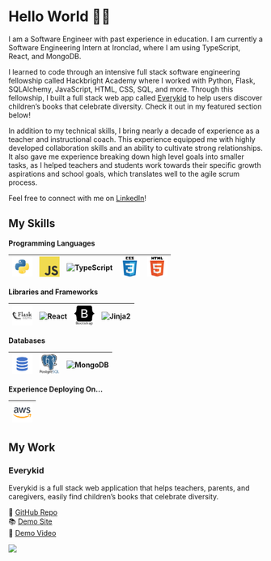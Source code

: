 # Hello World 👋🏼
I am a Software Engineer with past experience in education. I am currently a Software Engineering Intern at Ironclad, where I am using TypeScript, React, and MongoDB.

I learned to code through an intensive full stack software engineering fellowship called Hackbright Academy where I worked with Python, Flask, SQLAlchemy, JavaScript, HTML, CSS, SQL, and more. Through this fellowship, I built a full stack web app called [Everykid](http://18.216.150.110/) to help users discover children’s books that celebrate diversity. Check it out in my featured section below!

In addition to my technical skills, I bring nearly a decade of experience as a teacher and instructional coach. This experience equipped me with highly developed collaboration skills and an ability to cultivate strong relationships. It also gave me experience breaking down high level goals into smaller tasks, as I helped teachers and students work towards their specific growth aspirations and school goals, which translates well to the agile scrum process. 

Feel free to connect with me on [LinkedIn](https://www.linkedin.com/in/becky-tarnowski/)!

## My Skills

**Programming Languages**

<img title="Python" alt="Python" width="40px" src="https://raw.githubusercontent.com/github/explore/master/topics/python/python.png" />|<img alt="JS" title="JavaScript" width="40px" src="https://raw.githubusercontent.com/github/explore/master/topics/javascript/javascript.png">|<img title="TypeScript" alt="TypeScript" width="40px" src="https://upload.wikimedia.org/wikipedia/commons/thumb/4/4c/Typescript_logo_2020.svg/1200px-Typescript_logo_2020.svg.png" />|<img src="https://raw.githubusercontent.com/devicons/devicon/master/icons/css3/css3-original-wordmark.svg" alt="css3" width="40"/> |<img src="https://raw.githubusercontent.com/devicons/devicon/master/icons/html5/html5-original-wordmark.svg" alt="html5" width="40"/>  
|--|--|--|--|--|



**Libraries and Frameworks**

<img title="Flask" alt="Flask" width="40px" src="https://raw.githubusercontent.com/github/explore/master/topics/flask/flask.png">| <img src="https://repository-images.githubusercontent.com/410214337/070f2aba-d9d6-4699-b887-9a0f29015b1b" alt="React" width="40" height="40"/>|<img src="https://raw.githubusercontent.com/devicons/devicon/master/icons/bootstrap/bootstrap-plain-wordmark.svg" alt="bootstrap" width="40" height="40"/>| <img title="Jinja2" width="40px" src="https://rajputhimanshu.files.wordpress.com/2018/02/jinja.jpg?resize=539%2C249">
|--|--|--|--|


**Databases**

<img title="SQL" alt="SQL" width="40px" src="https://raw.githubusercontent.com/github/explore/master/topics/sql/sql.png">|<img title="Postgresql" src="https://raw.githubusercontent.com/devicons/devicon/master/icons/postgresql/postgresql-original-wordmark.svg" alt="postgresql" width="40" height="40">|<img title="MongoDB" alt="MongoDB" width="40px" src="https://repvue.imgix.net/a9yxc48y3ay5dm2udzwizc2bdyph"> </a> <br>
|--|--|--|

 
**Experience Deploying On...**

<img title="AWS" alt="AWS" width="40px" src="https://raw.githubusercontent.com/github/explore/main/topics/aws/aws.png">|
|--|

## My Work
<h3>Everykid</h3>
Everykid is a full stack web application that helps teachers, parents, and caregivers, easily find children’s books that celebrate diversity.


🤖 [GitHub Repo](https://github.com/btarnow/EveryKid)
<br>
📚 [Demo Site](http://18.216.150.110/)
<br>
🎥 [Demo Video](https://youtu.be/d1moGgvH0Ew)
<br>

<img src="https://user-images.githubusercontent.com/113391507/227785145-fdc5f826-f109-4c4d-bf03-1799869a9b30.png" />
